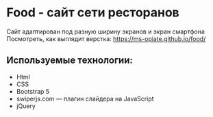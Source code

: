 # Food - сайт сети ресторанов
Сайт адаптирован под разную ширину экранов и экран смартфона
Посмотреть, как выглядит верстка: https://ms-opiate.github.io/food/

## Используемые технологии:
- Html
- CSS
- Bootstrap 5
- swiperjs.com — плагин слайдера на JavaScript
- jQuery
